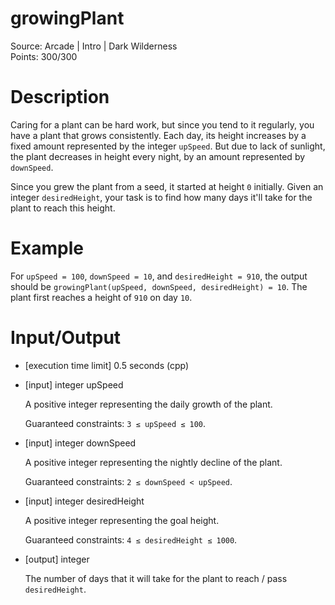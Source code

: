 # growingPlant
Source: Arcade | Intro | Dark Wilderness <br>
Points: 300/300

# Description

Caring for a plant can be hard work, but since you tend to it regularly, you have a plant that grows consistently. Each day, its height increases by a fixed amount represented by the integer `upSpeed`. But due to lack of sunlight, the plant decreases in height every night, by an amount represented by `downSpeed`.

Since you grew the plant from a seed, it started at height `0` initially. Given an integer `desiredHeight`, your task is to find how many days it'll take for the plant to reach this height.

# Example

For `upSpeed = 100`, `downSpeed = 10`, and `desiredHeight = 910`, the output should be
`growingPlant(upSpeed, downSpeed, desiredHeight) = 10`.
The plant first reaches a height of `910` on day `10`.

# Input/Output

* [execution time limit] 0.5 seconds (cpp)

* [input] integer upSpeed

  A positive integer representing the daily growth of the plant.

  Guaranteed constraints:
  `3 ≤ upSpeed ≤ 100`.

* [input] integer downSpeed

  A positive integer representing the nightly decline of the plant.

  Guaranteed constraints:
  `2 ≤ downSpeed < upSpeed`.

* [input] integer desiredHeight

  A positive integer representing the goal height.

  Guaranteed constraints:
  `4 ≤ desiredHeight ≤ 1000`.

* [output] integer

  The number of days that it will take for the plant to reach / pass `desiredHeight`.
